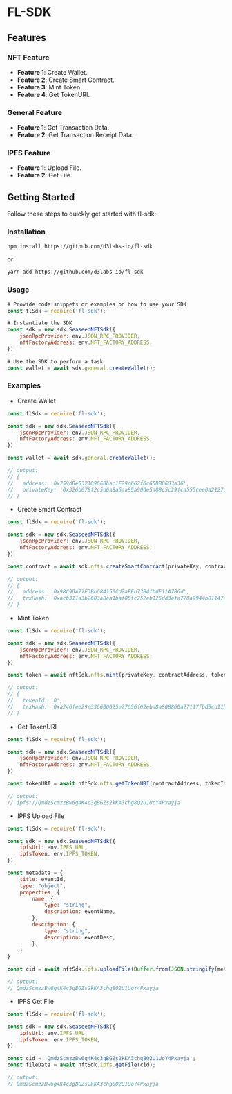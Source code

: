 # FL-SDK

## Features

### NFT Feature
- **Feature 1**: Create Wallet.
- **Feature 2**: Create Smart Contract.
- **Feature 3**: Mint Token.
- **Feature 4**: Get TokenURI.

### General Feature
- **Feature 1**: Get Transaction Data.
- **Feature 2**: Get Transaction Receipt Data.

### IPFS Feature
- **Feature 1**: Upload File.
- **Feature 2**: Get File.

## Getting Started

Follow these steps to quickly get started with fl-sdk:

### Installation

```bash
npm install https://github.com/d3labs-io/fl-sdk
```

or

```bash
yarn add https://github.com/d3labs-io/fl-sdk
```

### Usage

```javascript
# Provide code snippets or examples on how to use your SDK
const flSdk = require('fl-sdk');

# Instantiate the SDK
const sdk = new sdk.SeaseedNFTSdk({
    jsonRpcProvider: env.JSON_RPC_PROVIDER,
    nftFactoryAddress: env.NFT_FACTORY_ADDRESS,
})

# Use the SDK to perform a task
const wallet = await sdk.general.createWallet();
```

### Examples

* Create Wallet
```javascript
const flSdk = require('fl-sdk');

const sdk = new sdk.SeaseedNFTSdk({
    jsonRpcProvider: env.JSON_RPC_PROVIDER,
    nftFactoryAddress: env.NFT_FACTORY_ADDRESS,
})

const wallet = await sdk.general.createWallet();

// output:
// {
//   address: '0x759dBe532109660bac1F29c662f6c65DB0603a36',
//   privateKey: '0x326b679f2c5d6a8a5aa85a900e5a88c5c29fca555cee0a2127f4eab8dba5f94c'
// }
```

* Create Smart Contract
```javascript
const flSdk = require('fl-sdk');

const sdk = new sdk.SeaseedNFTSdk({
    jsonRpcProvider: env.JSON_RPC_PROVIDER,
    nftFactoryAddress: env.NFT_FACTORY_ADDRESS,
})

const contract = await sdk.nfts.createSmartContract(privateKey, contractName, contractSymbol);

// output:
// {
//   address: '0x98C9DA77E3Bb684150Cd2aFEb73B4fbdF11A7B6d',
//   trxHash: '0xacb311a3b2603a8ea1baf05fc252eb125dd3efa778a9944b811474d66d167ea6'
// }
```

* Mint Token
```javascript
const flSdk = require('fl-sdk');

const sdk = new sdk.SeaseedNFTSdk({
    jsonRpcProvider: env.JSON_RPC_PROVIDER,
    nftFactoryAddress: env.NFT_FACTORY_ADDRESS,
})

const token = await nftSdk.nfts.mint(privateKey, contractAddress, tokenURI);

// output:
// {
//   tokenId: '0',
//   trxHash: '0xa246fee29e336600025e27656f62eba8a808860a27117fbd5cd11b04b8e23469'
// }
```

* Get TokenURI
```javascript
const flSdk = require('fl-sdk');

const sdk = new sdk.SeaseedNFTSdk({
    jsonRpcProvider: env.JSON_RPC_PROVIDER,
    nftFactoryAddress: env.NFT_FACTORY_ADDRESS,
})

const tokenURI = await nftSdk.nfts.getTokenURI(contractAddress, tokenId);

// output:
// ipfs://QmdzScmzzBw6g4K4c3gBGZs2kKA3chg8Q2U1UoY4Pxayja
```

* IPFS Upload File
```javascript
const flSdk = require('fl-sdk');

const sdk = new sdk.SeaseedNFTSdk({
    ipfsUrl: env.IPFS_URL,
    ipfsToken: env.IPFS_TOKEN,
})

const metadata = {
    title: eventId,
    type: "object",
    properties: {
        name: {
            type: "string",
            description: eventName,
        },
        description: {
            type: "string",
            description: eventDesc,
        },
    }
}

const cid = await nftSdk.ipfs.uploadFile(Buffer.from(JSON.stringify(metadata)));

// output:
// QmdzScmzzBw6g4K4c3gBGZs2kKA3chg8Q2U1UoY4Pxayja
```

* IPFS Get File
```javascript
const flSdk = require('fl-sdk');

const sdk = new sdk.SeaseedNFTSdk({
    ipfsUrl: env.IPFS_URL,
    ipfsToken: env.IPFS_TOKEN,
})

const cid = 'QmdzScmzzBw6g4K4c3gBGZs2kKA3chg8Q2U1UoY4Pxayja';
const fileData = await nftSdk.ipfs.getFile(cid);

// output:
// QmdzScmzzBw6g4K4c3gBGZs2kKA3chg8Q2U1UoY4Pxayja
```